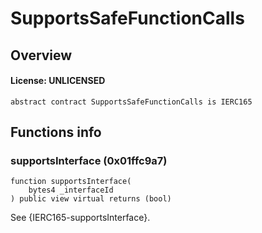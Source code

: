 # SupportsSafeFunctionCalls

## Overview

#### License: UNLICENSED

```solidity
abstract contract SupportsSafeFunctionCalls is IERC165
```


## Functions info

### supportsInterface (0x01ffc9a7)

```solidity
function supportsInterface(
    bytes4 _interfaceId
) public view virtual returns (bool)
```

See {IERC165-supportsInterface}.